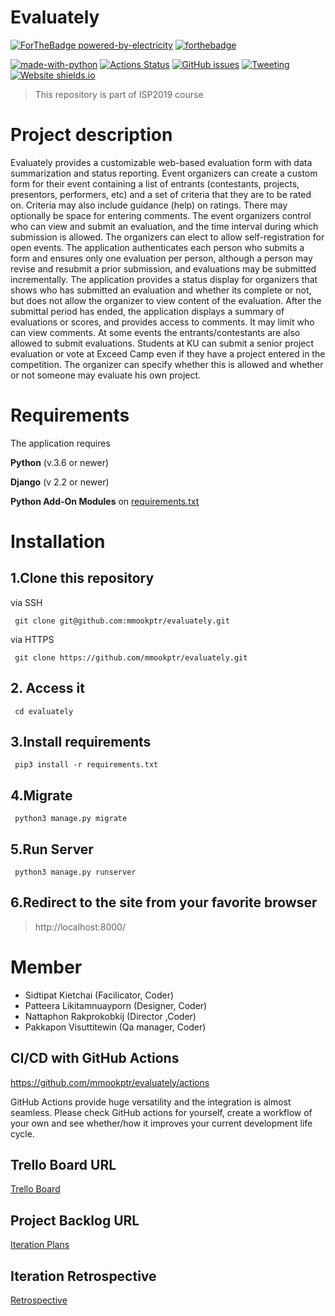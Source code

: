 # Evaluately

[![ForTheBadge powered-by-electricity](http://ForTheBadge.com/images/badges/powered-by-electricity.svg)](http://ForTheBadge.com)
[![forthebadge](https://forthebadge.com/images/badges/check-it-out.svg)](https://forthebadge.com)

[![made-with-python](https://img.shields.io/badge/Made%20with-Python-1f425f.svg)](https://www.python.org/)
[![Actions Status](https://github.com/mmookptr/evaluately/workflows/Evaluately/badge.svg)](https://github.com/mmookptr/evaluately/actions)
[![GitHub issues](https://img.shields.io/github/issues/mmookptr/evaluately.svg)](https://GitHub.com/mmookptr/evaluately/issues/)
[![Tweeting](https://img.shields.io/twitter/url/http/shields.io.svg?style=social)](https://twitter.com/intent/tweet?text=Evaluately%20is%20awesome!)
[![Website shields.io](https://img.shields.io/website-up-down-green-red/http/shields.io.svg)](https://evaluately.herokuapp.com/)

> This repository is part of ISP2019 course

# Project description

Evaluately provides a customizable web-based evaluation form with data summarization and status reporting. Event organizers can create a custom form for their event containing a list of entrants (contestants, projects, presentors, performers, etc) and a set of criteria that they are to be rated on. Criteria may also include guidance (help) on ratings. There may optionally be space for entering comments.
The event organizers control who can view and submit an evaluation, and the time interval during which submission is allowed. The organizers can elect to allow self-registration for open events.
The application authenticates each person who submits a form and ensures only one evaluation per person, although a person may revise and resubmit a prior submission, and evaluations may be submitted incrementally. The application provides a status display for organizers that shows who has submitted an evaluation and whether its complete or not, but does not allow the organizer to view content of the evaluation.
After the submittal period has ended, the application displays a summary of evaluations or scores, and provides access to comments. It may limit who can view comments.
At some events the entrants/contestants are also allowed to submit evaluations. Students at KU can submit a senior project evaluation or vote at Exceed Camp even if they have a project entered in the competition. The organizer can specify whether this is allowed and whether or not someone may evaluate his own project.

# Requirements

The application requires

**Python** (v.3.6 or newer)

**Django** (v 2.2 or newer)

**Python Add-On Modules** on [requirements.txt](requirements.txt)

# Installation

## 1.Clone this repository

via SSH

     git clone git@github.com:mmookptr/evaluately.git

via HTTPS

     git clone https://github.com/mmookptr/evaluately.git

## 2. Access it

     cd evaluately

## 3.Install requirements

     pip3 install -r requirements.txt

## 4.Migrate

     python3 manage.py migrate

## 5.Run Server

     python3 manage.py runserver

## 6.Redirect to the site from your favorite browser

> http://localhost:8000/

# Member

- Sidtipat Kietchai (Facilicator, Coder)
- Patteera Likitamnuayporn (Designer, Coder)
- Nattaphon Rakprokobkij (Director ,Coder)
- Pakkapon Visuttitewin (Qa manager, Coder)

## CI/CD with GitHub Actions

https://github.com/mmookptr/evaluately/actions

GitHub Actions provide huge versatility and the integration is almost seamless. Please check GitHub actions for yourself, create a workflow of your own and see whether/how it improves your current development life cycle.

## Trello Board URL

[Trello Board](https://trello.com/b/bICn1NIa/evaluately)

## Project Backlog URL

[Iteration Plans](https://docs.google.com/document/d/1tbbW8fQMx2SEDQTjB0Jtj4mknjqA_rKx_tdUeCVFEqs/edit#heading=h.e1kzr3qblvqo)

## Iteration Retrospective

[Retrospective](https://docs.google.com/document/d/1__I9L3fENzzlq_ilo4gY-A2EZMFPoNFcl1jnn4KBaYM/edit?usp=sharing)
